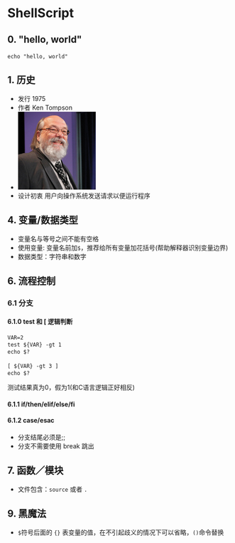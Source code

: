 # ShellScript

## 0. "hello, world"
```
echo "hello, world"
```

## 1. 历史
* 发行 1975
* 作者 Ken Tompson
* ![](https://github.com/mingchaoyan/MyUsedLanguages/blob/master/ShellScript/Ken_Tompson.jpeg)
* 设计初衷 用户向操作系统发送请求以便运行程序

## 4. 变量/数据类型
* 变量名与等号之间不能有空格
* 使用变量: 变量名前加``$``，推荐给所有变量加花括号(帮助解释器识别变量边界)
* 数据类型：字符串和数字

## 6. 流程控制

### 6.1 分支
#### 6.1.0 test 和 [ 逻辑判断
```
VAR=2
test ${VAR} -gt 1
echo $?

[ ${VAR} -gt 3 ]
echo $?
```
测试结果真为0，假为1(和C语言逻辑正好相反)

#### 6.1.1 if/then/elif/else/fi

#### 6.1.2 case/esac
* 分支结尾必须是;;
* 分支不需要使用 break 跳出

## 7. 函数／模块
* 文件包含：``source`` 或者 ``.``

## 9. 黑魔法
* ``$``符号后面的 ``{}`` 表变量的值，在不引起歧义的情况下可以省略，``()``命令替换
